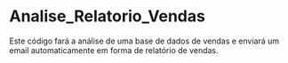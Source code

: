 # Analise_Relatorio_Vendas
Este código fará a análise de uma base de dados de vendas e enviará um email automaticamente em forma de relatório de vendas.
